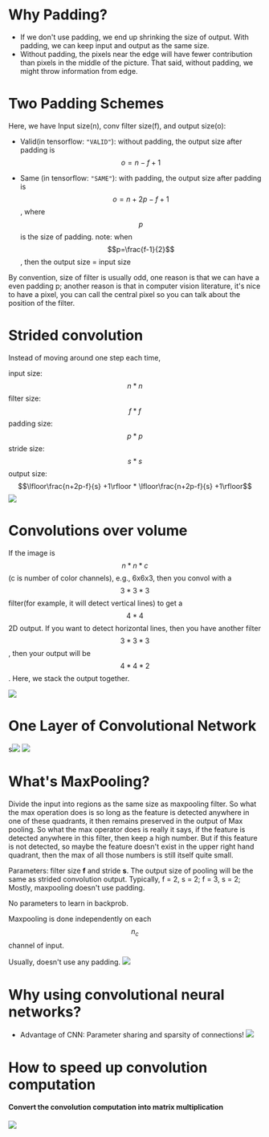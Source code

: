 # Why Padding?
* If we don't use padding, we end up shrinking the size of output. With padding, we can keep input and output as the same size.
* Without padding, the pixels near the edge will have fewer contribution than pixels in the middle of the picture. That said, without padding, we might throw information from edge.

# Two Padding Schemes 
Here, we have Input size(n), conv filter size(f), and output size(o):

* Valid(in tensorflow: ```"VALID"```): without padding, the output size after padding is $$o = n-f+1$$

* Same (in tensorflow: ```"SAME"```): with padding, the output size after padding is $$o = n+2p-f+1$$, where $$p$$ is the size of padding.
note: when $$p=\frac{f-1}{2}$$, then the output size = input size

By convention, size of filter is usually odd, one reason is that we can have a even padding p; another reason is that in computer vision literature, 
it's nice to have a pixel, you can call the central pixel so you can talk about the position of the filter.

# Strided convolution

Instead of moving around one step each time, 

input size: $$n * n$$
filter size: $$f * f$$
padding size: $$p * p$$
stride size: $$s * s$$
output size: $$\lfloor\frac{n+2p-f}{s} +1\rfloor * \lfloor\frac{n+2p-f}{s} +1\rfloor$$
![](/assets/stridedconvolution.png)


# Convolutions over volume

If the image is $$n*n*c$$ (c is number of color channels), e.g., 6x6x3, then you convol with a $$3*3*3$$ filter(for example, it will detect vertical lines) to get a $$4*4$$ 2D output. If you want to detect horizontal lines, then you have another filter $$3*3*3$$, then your output will be $$4*4*2$$. Here, we stack the output together. 

![](/assets/multiplefilters.png)

# One Layer of Convolutional Network


s![](/assets/onecnnstructure.png)
![](/assets/onelayercnn.png)

# What's MaxPooling?

Divide the input into regions as the same size as maxpooling filter.
So what the max operation does is so long as the feature is detected anywhere in one of these quadrants, it then remains preserved in the output of Max pooling. So what the max operator does is really it says, if the feature is detected anywhere in this filter, then keep a high number. But if this feature is not detected, so maybe the feature doesn't exist in the upper right hand quadrant, then the max of all those numbers is still itself quite small.

Parameters: filter size **f** and stride **s**. The output size of pooling will be the same as strided convolution output. Typically, f = 2, s = 2; f = 3, s = 2; Mostly, maxpooling doesn't use padding.

No parameters to learn in backprob.

Maxpooling is done independently on each $$n_c$$ channel of input.

Usually, doesn't use any padding.
![](/assets/maxpooling.png)

# Why using convolutional neural networks?

* Advantage of CNN: Parameter sharing and sparsity of connections!
![](/assets/ps.png)

# How to speed up convolution computation

#### Convert the convolution computation into matrix multiplication 

![](/assets/conv_matrix.png)
